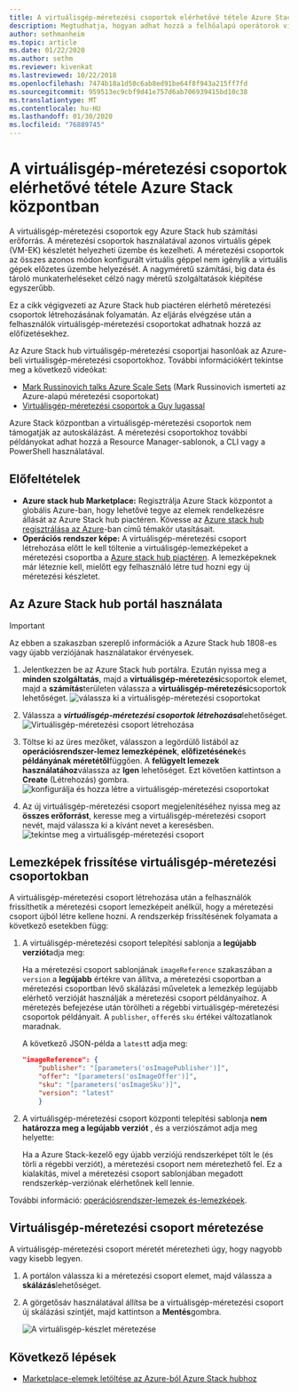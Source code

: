 ```yaml
---
title: A virtuálisgép-méretezési csoportok elérhetővé tétele Azure Stack központban
description: Megtudhatja, hogyan adhat hozzá a felhőalapú operátorok virtuálisgép-méretezési csoportokat Azure Stack hub Marketplace-hez.
author: sethmanheim
ms.topic: article
ms.date: 01/22/2020
ms.author: sethm
ms.reviewer: kivenkat
ms.lastreviewed: 10/22/2018
ms.openlocfilehash: 7474b18a1d50c6ab8ed91be64f8f943a215ff7fd
ms.sourcegitcommit: 959513ec9cbf9d41e757d6ab706939415bd10c38
ms.translationtype: MT
ms.contentlocale: hu-HU
ms.lasthandoff: 01/30/2020
ms.locfileid: "76889745"
---
```

# <a name="make-virtual-machine-scale-sets-available-in-azure-stack-hub"></a>A virtuálisgép-méretezési csoportok elérhetővé tétele Azure Stack központban

A virtuálisgép-méretezési csoportok egy Azure Stack hub számítási erőforrás. A méretezési csoportok használatával azonos virtuális gépek (VM-EK) készletét helyezheti üzembe és kezelheti. A méretezési csoportok az összes azonos módon konfigurált virtuális géppel nem igénylik a virtuális gépek előzetes üzembe helyezését. A nagyméretű számítási, big data és tároló munkaterheléseket célzó nagy méretű szolgáltatások kiépítése egyszerűbb.

Ez a cikk végigvezeti az Azure Stack hub piactéren elérhető méretezési csoportok létrehozásának folyamatán. Az eljárás elvégzése után a felhasználók virtuálisgép-méretezési csoportokat adhatnak hozzá az előfizetésekhez.

Az Azure Stack hub virtuálisgép-méretezési csoportjai hasonlóak az Azure-beli virtuálisgép-méretezési csoportokhoz. További információkért tekintse meg a következő videókat:

* [Mark Russinovich talks Azure Scale Sets](https://channel9.msdn.com/Blogs/Regular-IT-Guy/Mark-Russinovich-Talks-Azure-Scale-Sets/) (Mark Russinovich ismerteti az Azure-alapú méretezési csoportokat)
* [Virtuálisgép-méretezési csoportok a Guy lugassal](https://channel9.msdn.com/Shows/Cloud+Cover/Episode-191-Virtual-Machine-Scale-Sets-with-Guy-Bowerman)

Azure Stack központban a virtuálisgép-méretezési csoportok nem támogatják az autoskálázást. A méretezési csoportokhoz további példányokat adhat hozzá a Resource Manager-sablonok, a CLI vagy a PowerShell használatával.

## <a name="prerequisites"></a>Előfeltételek

* **Azure stack hub Marketplace:** Regisztrálja Azure Stack központot a globális Azure-ban, hogy lehetővé tegye az elemek rendelkezésre állását az Azure Stack hub piactéren. Kövesse az [Azure stack hub regisztrálása az Azure](azure-stack-registration.md)-ban című témakör utasításait.
* **Operációs rendszer képe:** A virtuálisgép-méretezési csoport létrehozása előtt le kell töltenie a virtuálisgép-lemezképeket a méretezési csoportba a [Azure stack hub piactéren](azure-stack-download-azure-marketplace-item.md). A lemezképeknek már léteznie kell, mielőtt egy felhasználó létre tud hozni egy új méretezési készletet.

## <a name="use-the-azure-stack-hub-portal"></a>Az Azure Stack hub portál használata

>[!IMPORTANT]  
> Az ebben a szakaszban szereplő információk a Azure Stack hub 1808-es vagy újabb verziójának használatakor érvényesek.

1. Jelentkezzen be az Azure Stack hub portálra. Ezután nyissa meg a **minden szolgáltatás**, majd a **virtuálisgép-méretezési**csoportok elemet, majd a **számítás**területen válassza a **virtuálisgép-méretezési**csoportok lehetőséget.
   ![válassza ki a virtuálisgép-méretezési csoportokat](media/azure-stack-compute-add-scalesets/all-services.png)

2. Válassza a ***virtuálisgép-méretezési csoportok létrehozása***lehetőséget.
   ![Virtuálisgép-méretezési csoport létrehozása](media/azure-stack-compute-add-scalesets/create-scale-set.png)

3. Töltse ki az üres mezőket, válasszon a legördülő listából az **operációsrendszer-lemez lemezképének**, **előfizetésének**és **példányának méretétől**függően. A **felügyelt lemezek használatához**válassza az **Igen** lehetőséget. Ezt követően kattintson a **Create** (Létrehozás) gombra.
    ![konfigurálja és hozza létre a virtuálisgép-méretezési csoportokat](media/azure-stack-compute-add-scalesets/create.png)

4. Az új virtuálisgép-méretezési csoport megjelenítéséhez nyissa meg az **összes erőforrást**, keresse meg a virtuálisgép-méretezési csoport nevét, majd válassza ki a kívánt nevet a keresésben.
   ![tekintse meg a virtuálisgép-méretezési csoport](media/azure-stack-compute-add-scalesets/search.png)

## <a name="update-images-in-a-virtual-machine-scale-set"></a>Lemezképek frissítése virtuálisgép-méretezési csoportokban

A virtuálisgép-méretezési csoport létrehozása után a felhasználók frissíthetik a méretezési csoport lemezképeit anélkül, hogy a méretezési csoport újból létre kellene hozni. A rendszerkép frissítésének folyamata a következő esetekben függ:

1. A virtuálisgép-méretezési csoport telepítési sablonja a **legújabb** **verziót**adja meg:  

   Ha a méretezési csoport sablonjának `imageReference` szakaszában a `version` a **legújabb** értékre van állítva, a méretezési csoportban a méretezési csoportban lévő skálázási műveletek a lemezkép legújabb elérhető verzióját használják a méretezési csoport példányaihoz. A méretezés befejezése után törölheti a régebbi virtuálisgép-méretezési csoportok példányait. A `publisher`, `offer`és `sku` értékei változatlanok maradnak.

   A következő JSON-példa a `latest`t adja meg:  

    ```json  
    "imageReference": {
        "publisher": "[parameters('osImagePublisher')]",
        "offer": "[parameters('osImageOffer')]",
        "sku": "[parameters('osImageSku')]",
        "version": "latest"
        }
    ```

2. A virtuálisgép-méretezési csoport központi telepítési sablonja **nem határozza meg a legújabb** **verziót** , és a verziószámot adja meg helyette:  

    Ha a Azure Stack-kezelő egy újabb verziójú rendszerképet tölt le (és törli a régebbi verziót), a méretezési csoport nem méretezhető fel. Ez a kialakítás, mivel a méretezési csoport sablonjában megadott rendszerkép-verziónak elérhetőnek kell lennie.  

További információ: [operációsrendszer-lemezek és-lemezképek](../user/azure-stack-compute-overview.md#operating-system-disks-and-images).  

## <a name="scale-a-virtual-machine-scale-set"></a>Virtuálisgép-méretezési csoport méretezése

A virtuálisgép-méretezési csoport méretét méretezheti úgy, hogy nagyobb vagy kisebb legyen.

1. A portálon válassza ki a méretezési csoport elemet, majd válassza a **skálázás**lehetőséget.

2. A görgetősáv használatával állítsa be a virtuálisgép-méretezési csoport új skálázási szintjét, majd kattintson a **Mentés**gombra.

     ![A virtuálisgép-készlet méretezése](media/azure-stack-compute-add-scalesets/scale.png)

## <a name="next-steps"></a>Következő lépések

* [Marketplace-elemek letöltése az Azure-ból Azure Stack hubhoz](azure-stack-download-azure-marketplace-item.md)
